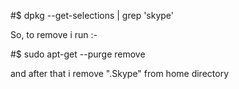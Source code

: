 #$ dpkg --get-selections | grep 'skype'

So, to remove i run :-

#$ sudo apt-get --purge remove <package name>

and after that i remove ".Skype" from home directory
